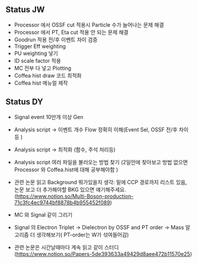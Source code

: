 ## Status JW
 - Processor 에서 OSSF cut 적용시 Particle 수가 늘어나는 문제 해결  
 - Processor 에서 PT, Eta cut 적용 안 되는 문제 해결  
 - Goodrun 적용 전/후 이벤트 차이 검증  
 - Trigger Eff weighting 
 - PU weighting 넣기  
 - ID scale factor 적용  
 - MC 전부 다 넣고 Plotting  
 - Coffea hist draw 코드 최적화  
 - Coffea hist 메뉴얼 제작


## Status DY  
 - Signal event 10만개 이상 Gen  
 - Analysis script -> 이벤트 개수 Flow 정확히 이해(Event Sel, OSSF 전/후 차이 등 )  
 - Analysis script -> 최적화 (함수, 주석 처리등)  
 - Analysis script 여러 파일을 불러오는 방법 찾기 (2일안에 찾아보고 방법 없으면 Processor 와 Coffea.hist에 대해 공부해야함 )  
 - 관련 논문 읽고 Background 뭐가있을지 생각: 밑에 CCP 경로까지 리스트 있음, 논문 보고 더 추가해야할 BKG 있으면 얘기해주세요.  
 (https://www.notion.so/Multi-Boson-production-71c3fc4ec9744bf8878b4b955452f089)
 
 - MC 와 Signal 같이 그리기   
 - Signal 의 Electron Triplet -> Dielectron by OSSF and PT order -> Mass 알고리즘 더 생각해보기( PT-order는 W가 섞여들어감)  
 - 관련 논문은 시간날때마다 계속 읽고 같이 스터디(https://www.notion.so/Papers-5de393633a49429d8aee472b11570e25)
